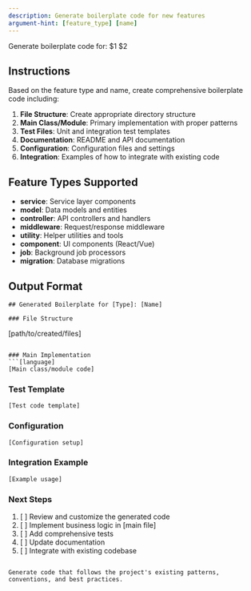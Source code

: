 ```yaml
---
description: Generate boilerplate code for new features
argument-hint: [feature_type] [name]
---
```


Generate boilerplate code for: $1 $2

## Instructions
Based on the feature type and name, create comprehensive boilerplate code including:

1. **File Structure**: Create appropriate directory structure
2. **Main Class/Module**: Primary implementation with proper patterns
3. **Test Files**: Unit and integration test templates
4. **Documentation**: README and API documentation
5. **Configuration**: Configuration files and settings
6. **Integration**: Examples of how to integrate with existing code

## Feature Types Supported
- **service**: Service layer components
- **model**: Data models and entities
- **controller**: API controllers and handlers
- **middleware**: Request/response middleware
- **utility**: Helper utilities and tools
- **component**: UI components (React/Vue)
- **job**: Background job processors
- **migration**: Database migrations

## Output Format
```
## Generated Boilerplate for [Type]: [Name]

### File Structure
```
[path/to/created/files]
```

### Main Implementation
```[language]
[Main class/module code]
```

### Test Template
```[language]
[Test code template]
```

### Configuration
```[config_format]
[Configuration setup]
```

### Integration Example
```[language]
[Example usage]
```

### Next Steps
1. [ ] Review and customize the generated code
2. [ ] Implement business logic in [main file]
3. [ ] Add comprehensive tests
4. [ ] Update documentation
5. [ ] Integrate with existing codebase
```

Generate code that follows the project's existing patterns, conventions, and best practices.